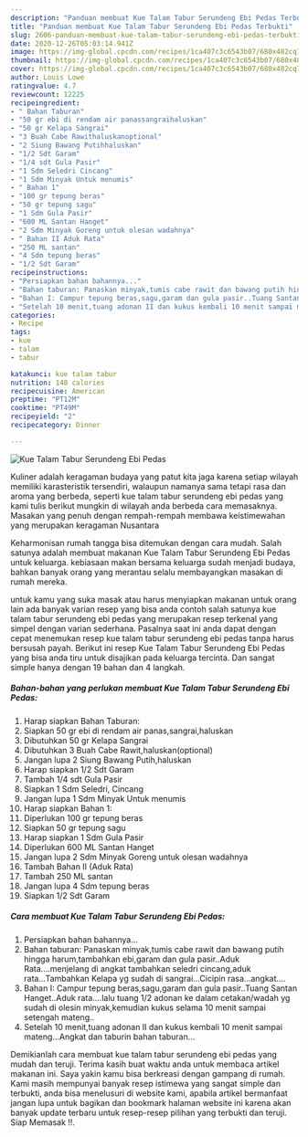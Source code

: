 ```yaml
---
description: "Panduan membuat Kue Talam Tabur Serundeng Ebi Pedas Terbukti"
title: "Panduan membuat Kue Talam Tabur Serundeng Ebi Pedas Terbukti"
slug: 2606-panduan-membuat-kue-talam-tabur-serundeng-ebi-pedas-terbukti
date: 2020-12-26T05:03:14.941Z
image: https://img-global.cpcdn.com/recipes/1ca407c3c6543b07/680x482cq70/kue-talam-tabur-serundeng-ebi-pedas-foto-resep-utama.jpg
thumbnail: https://img-global.cpcdn.com/recipes/1ca407c3c6543b07/680x482cq70/kue-talam-tabur-serundeng-ebi-pedas-foto-resep-utama.jpg
cover: https://img-global.cpcdn.com/recipes/1ca407c3c6543b07/680x482cq70/kue-talam-tabur-serundeng-ebi-pedas-foto-resep-utama.jpg
author: Louis Lowe
ratingvalue: 4.7
reviewcount: 12225
recipeingredient:
- " Bahan Taburan"
- "50 gr ebi di rendam air panassangraihaluskan"
- "50 gr Kelapa Sangrai"
- "3 Buah Cabe Rawithaluskanoptional"
- "2 Siung Bawang Putihhaluskan"
- "1/2 Sdt Garam"
- "1/4 sdt Gula Pasir"
- "1 Sdm Seledri Cincang"
- "1 Sdm Minyak Untuk menumis"
- " Bahan 1"
- "100 gr tepung beras"
- "50 gr tepung sagu"
- "1 Sdm Gula Pasir"
- "600 ML Santan Hanget"
- "2 Sdm Minyak Goreng untuk olesan wadahnya"
- " Bahan II Aduk Rata"
- "250 ML santan"
- "4 Sdm tepung beras"
- "1/2 Sdt Garam"
recipeinstructions:
- "Persiapkan bahan bahannya..."
- "Bahan taburan: Panaskan minyak,tumis cabe rawit dan bawang putih hingga harum,tambahkan ebi,garam dan gula pasir..Aduk Rata....menjelang di angkat tambahkan seledri cincang,aduk rata...Tambahkan Kelapa yg sudah di sangrai...Cicipin rasa...angkat...."
- "Bahan I: Campur tepung beras,sagu,garam dan gula pasir..Tuang Santan Hanget..Aduk rata....lalu tuang 1/2 adonan ke dalam cetakan/wadah yg sudah di olesin minyak,kemudian kukus selama 10 menit sampai setengah mateng.."
- "Setelah 10 menit,tuang adonan II dan kukus kembali 10 menit sampai mateng...Angkat dan taburin bahan taburan..."
categories:
- Recipe
tags:
- kue
- talam
- tabur

katakunci: kue talam tabur 
nutrition: 148 calories
recipecuisine: American
preptime: "PT12M"
cooktime: "PT49M"
recipeyield: "2"
recipecategory: Dinner

---
```



![Kue Talam Tabur Serundeng Ebi Pedas](https://img-global.cpcdn.com/recipes/1ca407c3c6543b07/680x482cq70/kue-talam-tabur-serundeng-ebi-pedas-foto-resep-utama.jpg)

Kuliner adalah keragaman budaya yang patut kita jaga karena setiap wilayah memiliki karasteristik tersendiri, walaupun namanya sama tetapi rasa dan aroma yang berbeda, seperti kue talam tabur serundeng ebi pedas yang kami tulis berikut mungkin di wilayah anda berbeda cara memasaknya. Masakan yang penuh dengan rempah-rempah membawa keistimewahan yang merupakan keragaman Nusantara



Keharmonisan rumah tangga bisa ditemukan dengan cara mudah. Salah satunya adalah membuat makanan Kue Talam Tabur Serundeng Ebi Pedas untuk keluarga. kebiasaan makan bersama keluarga sudah menjadi budaya, bahkan banyak orang yang merantau selalu membayangkan masakan di rumah mereka.

untuk kamu yang suka masak atau harus menyiapkan makanan untuk orang lain ada banyak varian resep yang bisa anda contoh salah satunya kue talam tabur serundeng ebi pedas yang merupakan resep terkenal yang simpel dengan varian sederhana. Pasalnya saat ini anda dapat dengan cepat menemukan resep kue talam tabur serundeng ebi pedas tanpa harus bersusah payah.
Berikut ini resep Kue Talam Tabur Serundeng Ebi Pedas yang bisa anda tiru untuk disajikan pada keluarga tercinta. Dan sangat simple hanya dengan 19 bahan dan 4 langkah.


<!--inarticleads1-->

##### Bahan-bahan yang perlukan membuat Kue Talam Tabur Serundeng Ebi Pedas:

1. Harap siapkan  Bahan Taburan:
1. Siapkan 50 gr ebi di rendam air panas,sangrai,haluskan
1. Dibutuhkan 50 gr Kelapa Sangrai
1. Dibutuhkan 3 Buah Cabe Rawit,haluskan(optional)
1. Jangan lupa 2 Siung Bawang Putih,haluskan
1. Harap siapkan 1/2 Sdt Garam
1. Tambah 1/4 sdt Gula Pasir
1. Siapkan 1 Sdm Seledri, Cincang
1. Jangan lupa 1 Sdm Minyak Untuk menumis
1. Harap siapkan  Bahan 1:
1. Diperlukan 100 gr tepung beras
1. Siapkan 50 gr tepung sagu
1. Harap siapkan 1 Sdm Gula Pasir
1. Diperlukan 600 ML Santan Hanget
1. Jangan lupa 2 Sdm Minyak Goreng untuk olesan wadahnya
1. Tambah  Bahan II (Aduk Rata)
1. Tambah 250 ML santan
1. Jangan lupa 4 Sdm tepung beras
1. Siapkan 1/2 Sdt Garam




<!--inarticleads2-->

##### Cara membuat  Kue Talam Tabur Serundeng Ebi Pedas:

1. Persiapkan bahan bahannya...
1. Bahan taburan: Panaskan minyak,tumis cabe rawit dan bawang putih hingga harum,tambahkan ebi,garam dan gula pasir..Aduk Rata....menjelang di angkat tambahkan seledri cincang,aduk rata...Tambahkan Kelapa yg sudah di sangrai...Cicipin rasa...angkat....
1. Bahan I: Campur tepung beras,sagu,garam dan gula pasir..Tuang Santan Hanget..Aduk rata....lalu tuang 1/2 adonan ke dalam cetakan/wadah yg sudah di olesin minyak,kemudian kukus selama 10 menit sampai setengah mateng..
1. Setelah 10 menit,tuang adonan II dan kukus kembali 10 menit sampai mateng...Angkat dan taburin bahan taburan...




Demikianlah cara membuat kue talam tabur serundeng ebi pedas yang mudah dan teruji. Terima kasih buat waktu anda untuk membaca artikel makanan ini. Saya yakin kamu bisa berkreasi dengan gampang di rumah. Kami masih mempunyai banyak resep istimewa yang sangat simple dan terbukti, anda bisa menelusuri di website kami, apabila artikel bermanfaat jangan lupa untuk bagikan dan bookmark halaman website ini karena akan banyak update terbaru untuk resep-resep pilihan yang terbukti dan teruji. Siap Memasak !!. 
